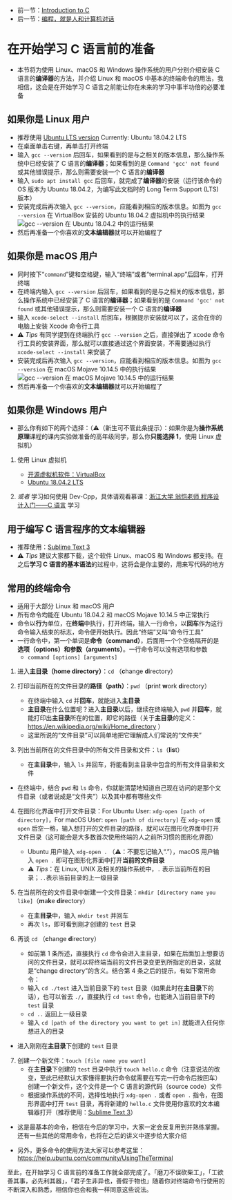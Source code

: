 * 前一节：[Introduction to C](https://github.com/wangyunduo/Intro-to-C/blob/wangyunduo/writing/readme.md)
* 后一节：[编程，就是人和计算机对话](https://github.com/wangyunduo/Intro-to-C/blob/master/Lecture%201/1.md)

# 在开始学习 C 语言前的准备
* 本节将为使用 Linux、macOS 和 Windows 操作系统的用户分别介绍安装 C 语言的**编译器**的方法，并介绍 Linux 和 macOS 中基本的终端命令的用法，我相信，这会是在开始学习 C 语言之前能让你在未来的学习中事半功倍的必要准备

## 如果你是 Linux 用户
* 推荐使用 [Ubuntu LTS version](https://ubuntu.com/download/desktop) Currently: Ubuntu 18.04.2 LTS
* 在桌面单击右键，再单击打开终端
* 输入 `gcc --version` 后回车，如果看到的是与之相关的版本信息，那么操作系统中已经安装了 C 语言的**编译器**；如果看到的是 `Command 'gcc' not found` 或其他错误提示，那么则需要安装一个 C 语言的**编译器**
* 输入 `sudo apt install gcc` 后回车，就完成了**编译器**的安装（运行该命令的 OS 版本为 Ubuntu 18.04.2，为编写此文档时的 Long Term Support (LTS) 版本）
* 安装完成后再次输入 `gcc --version`，应能看到相应的版本信息。如图为 `gcc --version` 在 VirtualBox 安装的 Ubuntu 18.04.2 虚拟机中的执行结果
![`gcc --version` 在 Ubuntu 18.04.2 中的运行结果](https://github.com/wangyunduo/Intro-to-C/blob/master/Lecture%200/figures/ubuntu_gcc_version.png)
* 然后再准备一个你喜欢的**文本编辑器**就可以开始编程了

## 如果你是 macOS 用户
* 同时按下“`command`”键和空格键，输入“终端”或者“terminal.app”后回车，打开终端
* 在终端内输入 `gcc --version` 后回车，如果看到的是与之相关的版本信息，那么操作系统中已经安装了 C 语言的**编译器**；如果看到的是 `Command 'gcc' not found` 或其他错误提示，那么则需要安装一个 C 语言的**编译器**
* 输入 `xcode-select --install` 后回车，根据提示安装就可以了，这会在你的电脑上安装 Xcode 命令行工具
* ⚠️ *Tips* 有同学提到在终端执行 `gcc --version` 之后，直接弹出了 xcode 命令行工具的安装界面，那么就可以直接通过这个界面安装，不需要通过执行 `xcode-select --install` 来安装了
* 安装完成后再次输入 `gcc --version`，应能看到相应的版本信息。如图为 `gcc --version` 在 macOS Mojave 10.14.5 中的执行结果
![`gcc --version` 在 macOS Mojave 10.14.5 中的运行结果](https://github.com/wangyunduo/Intro-to-C/blob/master/Lecture%200/figures/macOS_gcc_version.png)
* 然后再准备一个你喜欢的**文本编辑器**就可以开始编程了

## 如果你是 Windows 用户
* 那么你有如下的两个选择：（⚠️（新生可不管此条提示）：如果你是为**操作系统原理**课程的课内实验做准备的高年级同学，那么你**只能选择 1**，使用 Linux 虚拟机）

1. 使用 Linux 虚拟机
	* [开源虚拟机软件：VirtualBox](https://www.virtualbox.org/wiki/Downloads)
	* [Ubuntu 18.04.2 LTS](https://ubuntu.com/download/desktop)

2. *或者* 学习如何使用 Dev-Cpp，具体请观看慕课：[浙江大学 翁恺老师 程序设计入门——C 语言](http://www.icourse163.org/course/ZJU-199001?tid=235001) 学习

## 用于编写 C 语言程序的**文本编辑器**
* 推荐使用：[Sublime Text 3](https://www.sublimetext.com/3)
* ⚠️ *Tips* 建议大家都下载，这个软件 Linux、macOS 和 Windows 都支持。在之后**学习 C 语言的基本语法**的过程中，这将会是你主要的，用来写代码的地方

## 常用的终端命令
* 适用于大部分 Linux 和 macOS 用户
* 所有命令均能在 Ubuntu 18.04.2 和 macOS Mojave 10.14.5 中正常执行
* 命令以**行**为单位，在**终端**中执行，打开终端，输入一行命令，以**回车**作为这行命令输入结束的标志，命令便开始执行。因此“终端”又叫“命令行工具”
* 一行命令中，第一个单词是**命令（command）**，后面用一个个空格隔开的是**选项（options）**和**参数（arguments）**。一行命令可以没有选项和参数
	* `command [options] [arguments]`

1. 进入**主目录（home directory）**：`cd` （**c**hange **d**irectory）

2. 打印当前所在的文件目录的**路径（path）**：`pwd` （**p**rint **w**ork **d**irectory）
	* 在终端中输入 `cd` 并**回车**，就能进入**主目录**
	* **主目录**在什么位置呢？进入**主目录**以后，继续在终端输入 `pwd` 并**回车**，就能打印出**主目录**所在的位置，即它的路径（关于**主目录**的定义：https://en.wikipedia.org/wiki/Home_directory ）
	* 这里所说的“文件目录”可以简单地把它理解成人们常说的“文件夹”

3. 列出当前所在的文件目录中的所有文件目录和文件：`ls`（**l**i**s**t）
	* 在**主目录**中，输入 `ls` 并回车，将能看到主目录中包含的所有文件目录和文件

* 在终端中，结合 `pwd` 和 `ls` 命令，你就能清楚地知道自己现在访问的是那个文件目录（或者说成是“文件夹”）以及其中都有哪些文件

4. 在图形化界面中打开文件目录：For Ubuntu User: `xdg-open [path of directory]`，For macOS User: `open [path of directory]` 在 `xdg-open` 或 `open` 后空一格，输入想打开的文件目录的路径，就可以在图形化界面中打开文件目录（这可能会是大多数首次使用终端的人之前所习惯的图形化界面）
	* Ubuntu 用户输入 `xdg-open .` （⚠️：不要忘记输入“.”），macOS 用户输入 `open .` 即可在图形化界面中打开**当前的文件目录**
	* ⚠️ *Tips*：在 Linux, UNIX 及相关的操作系统中，`.` 表示当前所在的目录；`..`表示当前目录的上一级目录

5. 在当前所在的文件目录中新建一个文件目录：`mkdir [directory name you like]`（**m**a**k**e **dir**ectory）
	* 在**主目录**中，输入 `mkdir test` 并回车
	* 再次 `ls`，即可看到刚才创建的 `test` 目录

6. 再谈 `cd` （**c**hange **d**irectory）
	* 如前第 1 条所述，直接执行 `cd` 命令会进入主目录，如果在后面加上想要访问的文件目录，就可以将终端当前的文件目录变更到所指定的目录，这就是“change directory”的含义。结合第 4 条之后的提示，有如下常用命令：
	* 输入 `cd ./test` 进入当前目录下的 `test` 目录（如果此时在**主目录**下的话），也可以省去 `./`，直接执行 `cd test` 命令，也能进入当前目录下的 `test` 目录
	* `cd ..` 返回上一级目录
	* 输入 `cd [path of the directory you want to get in]` 就能进入任何你想进入的目录

* 进入刚刚在**主目录**下创建的 `test` 目录

7. 创建一个新文件：`touch [file name you want]`
	* 在**主目录**下创建的 `test` 目录中执行 `touch hello.c` 命令（注意说法的改变，至此已经默认大家懂得要执行命令就需要在写完一行命令后按回车）创建一个新文件，这个文件是一个 C 语言的源代码（source code）文件
	* 根据操作系统的不同，选择性地执行 `xdg-open .` 或者 `open .` 指令，在图形界面中打开 `test` 目录，再将新建的 `hello.c` 文件使用你喜欢的文本编辑器打开（推荐使用：[Sublime Text 3](https://www.sublimetext.com/3)）

* 这是最基本的命令，相信在今后的学习中，大家一定会反复用到并熟练掌握。还有一些其他的常用命令，也将在之后的讲义中逐步给大家介绍

* 另外，更多命令的使用方法大家可以参考这里：https://help.ubuntu.com/community/UsingTheTerminal

至此，在开始学习 C 语言前的准备工作就全部完成了。「磨刀不误砍柴工」，「工欲善其事，必先利其器」，「君子生非异也，善假于物也」随着你对终端命令行使用的不断深入和熟悉，相信你也会和我一样同意这些说法。
